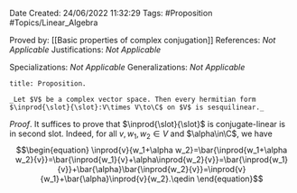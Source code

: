 <div class="topSpace"></div>

Date Created: 24/06/2022 11:32:29
Tags: #Proposition #Topics/Linear_Algebra

Proved by: [[Basic properties of complex conjugation]]
References: _Not Applicable_
Justifications: _Not Applicable_

Specializations: _Not Applicable_
Generalizations: _Not Applicable_

``` ad-Proposition
title: Proposition.

_Let $V$ be a complex vector space. Then every hermitian form $\inprod{\slot}{\slot}:V\times V\to\C$ on $V$ is sesquilinear._

```

_Proof_. It suffices to prove that $\inprod{\slot}{\slot}$ is conjugate-linear is in second slot. Indeed, for all $v,w_1,w_2\in V$ and $\alpha\in\C$, we have
$$\begin{equation}
    \inprod{v}{w_1+\alpha w_2}=\bar{\inprod{w_1+\alpha w_2}{v}}=\bar{\inprod{w_1}{v}+\alpha\inprod{w_2}{v}}=\bar{\inprod{w_1}{v}}+\bar{\alpha}\bar{\inprod{w_2}{v}}=\inprod{v}{w_1}+\bar{\alpha}\inprod{v}{w_2}.\qedin
\end{equation}$$
